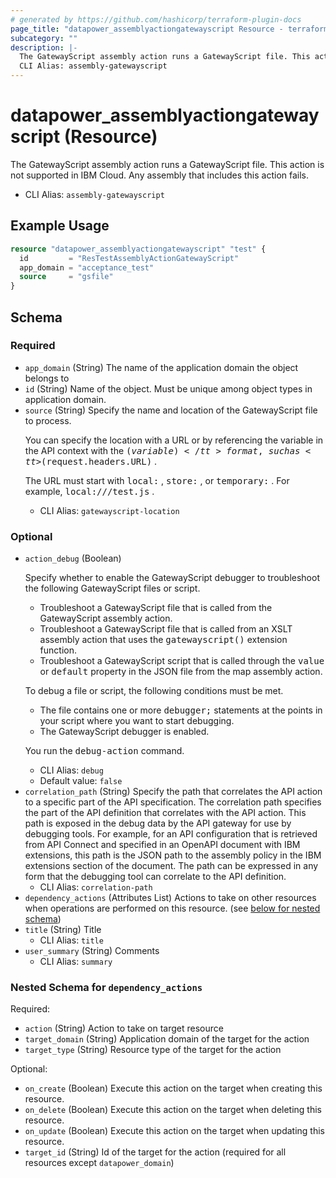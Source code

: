 ```yaml
---
# generated by https://github.com/hashicorp/terraform-plugin-docs
page_title: "datapower_assemblyactiongatewayscript Resource - terraform-provider-datapower"
subcategory: ""
description: |-
  The GatewayScript assembly action runs a GatewayScript file. This action is not supported in IBM Cloud. Any assembly that includes this action fails.
  CLI Alias: assembly-gatewayscript
---
```


# datapower_assemblyactiongatewayscript (Resource)

The GatewayScript assembly action runs a GatewayScript file. This action is not supported in IBM Cloud. Any assembly that includes this action fails.
  - CLI Alias: `assembly-gatewayscript`

## Example Usage

```terraform
resource "datapower_assemblyactiongatewayscript" "test" {
  id         = "ResTestAssemblyActionGatewayScript"
  app_domain = "acceptance_test"
  source     = "gsfile"
}
```

<!-- schema generated by tfplugindocs -->
## Schema

### Required

- `app_domain` (String) The name of the application domain the object belongs to
- `id` (String) Name of the object. Must be unique among object types in application domain.
- `source` (String) Specify the name and location of the GatewayScript file to process. <p>You can specify the location with a URL or by referencing the variable in the API context with the <tt>$(variable)</tt> format, such as <tt>$(request.headers.URL)</tt> .</p><p>The URL must start with <tt>local:</tt> , <tt>store:</tt> , or <tt>temporary:</tt> . For example, <tt>local:///test.js</tt> .</p>
  - CLI Alias: `gatewayscript-location`

### Optional

- `action_debug` (Boolean) <p>Specify whether to enable the GatewayScript debugger to troubleshoot the following GatewayScript files or script.</p><ul><li>Troubleshoot a GatewayScript file that is called from the GatewayScript assembly action.</li><li>Troubleshoot a GatewayScript file that is called from an XSLT assembly action that uses the <tt>gatewayscript()</tt> extension function.</li><li>Troubleshoot a GatewayScript script that is called through the <tt>value</tt> or <tt>default</tt> property in the JSON file from the map assembly action.</li></ul><p>To debug a file or script, the following conditions must be met.</p><ul><li>The file contains one or more <tt>debugger;</tt> statements at the points in your script where you want to start debugging.</li><li>The GatewayScript debugger is enabled.</li></ul><p>You run the <tt>debug-action</tt> command.</p>
  - CLI Alias: `debug`
  - Default value: `false`
- `correlation_path` (String) Specify the path that correlates the API action to a specific part of the API specification. The correlation path specifies the part of the API definition that correlates with the API action. This path is exposed in the debug data by the API gateway for use by debugging tools. For example, for an API configuration that is retrieved from API Connect and specified in an OpenAPI document with IBM extensions, this path is the JSON path to the assembly policy in the IBM extensions section of the document. The path can be expressed in any form that the debugging tool can correlate to the API definition.
  - CLI Alias: `correlation-path`
- `dependency_actions` (Attributes List) Actions to take on other resources when operations are performed on this resource. (see [below for nested schema](#nestedatt--dependency_actions))
- `title` (String) Title
  - CLI Alias: `title`
- `user_summary` (String) Comments
  - CLI Alias: `summary`

<a id="nestedatt--dependency_actions"></a>
### Nested Schema for `dependency_actions`

Required:

- `action` (String) Action to take on target resource
- `target_domain` (String) Application domain of the target for the action
- `target_type` (String) Resource type of the target for the action

Optional:

- `on_create` (Boolean) Execute this action on the target when creating this resource.
- `on_delete` (Boolean) Execute this action on the target when deleting this resource.
- `on_update` (Boolean) Execute this action on the target when updating this resource.
- `target_id` (String) Id of the target for the action (required for all resources except `datapower_domain`)
